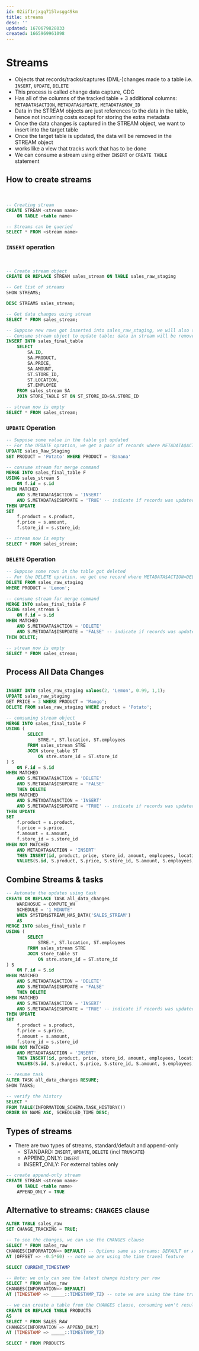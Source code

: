 ```yaml
---
id: 02iif1rjxgq715lvsgg49km
title: streams
desc: ''
updated: 1670679828033
created: 1665969961098
---
```


# Streams #
- Objects that records/tracks/captures (DML-)changes made to a table i.e. `INSERT`, `UPDATE`, `DELETE`
- This process is called change data capture, CDC
- Has all of the columns of the tracked table + 3 additional columns: `METADATA$ACTION`, `METADATA$UPDATE`, `METADATA$ROW_ID`
- Data in the STREAM objects are just references to the data in the table, hence not incurring costs except for storing the extra metadata
- Once the data changes is captured in the STREAM object, we want to insert into the target table
- Once the target table is updated, the data will be removed in the STREAM object
- works like a view that tracks work that has to be done
- We can consume a stream using either `INSERT` or `CREATE TABLE` statement

## How to create streams ##
<br/>

```SQL
-- Creating stream
CREATE STREAM <stream name>
    ON TABLE <table name>

-- Streams can be queried
SELECT * FROM <stream name>    
```

### **`INSERT`** operation ## 

<br/>

```sql
-- Create stream object
CREATE OR REPLACE STREAM sales_stream ON TABLE sales_raw_staging

-- Get list of streams
SHOW STREAMS;

DESC STREAMS sales_stream;

-- Get data changes using stream
SELECT * FROM sales_stream;

-- Suppose new rows got inserted into sales_raw_staging, we will also see the new rows in the stream object
-- Consume stream object to update table; data in stream will be removed
INSERT INTO sales_final_table
    SELECT
        SA.ID,
        SA.PRODUCT,
        SA.PRICE,
        SA.AMOUNT,
        ST.STORE_ID,
        ST.LOCATION,
        ST.EMPLOYEE
    FROM sales_stream SA
    JOIN STORE_TABLE ST ON ST_STORE_ID=SA.STORE_ID

-- stream now is empty
SELECT * FROM sales_stream;

```

### **`UPDATE`** Operation ##

```sql
-- Suppose some value in the table got updated
-- For the UPDATE opration, we get a pair of records where METADATA$ACTION=DELETE and METADATA$ACTION=INSERT
UPDATE sales_Raw_Staging
SET PRODUCT = 'Potato' WHERE PRODUCT = 'Banana'

-- consume stream for merge command
MERGE INTO sales_final_table F
USING sales_stream S 
    ON f.id = s.id
WHEN MATCHED
    AND S.METADATA$ACTION = 'INSERT'
    AND S.METADATA$ISUPDATE = 'TRUE' -- indicate if records was updated
THEN UPDATE
SET 
    f.product = s.product,
    f.price = s.amount,
    f.store_id = s.store_id;

-- stream now is empty
SELECT * FROM sales_stream;
```
### **`DELETE`** Operation ##

```sql
-- Suppose some rows in the table got deleted
-- For the DELETE opration, we get one record where METADATA$ACTION=DELETE, METADATA$ISUPDATE=FAlSE
DELETE FROM sales_raw_staging
WHERE PRODUCT = 'Lemon';

-- consume stream for merge command
MERGE INTO sales_final_table F
USING sales_stream S 
    ON f.id = s.id
WHEN MATCHED
    AND S.METADATA$ACTION = 'DELETE'
    AND S.METADATA$ISUPDATE = 'FALSE' -- indicate if records was updated
THEN DELETE;

-- stream now is empty
SELECT * FROM sales_stream;
```

## Process All Data Changes ## 

```sql

INSERT INTO sales_raw_staging values(2, 'Lemon', 0.99, 1,1);
UPDATE sales_raw_staging
GET PRICE = 3 WHERE PRODUCT = 'Mango';
DELETE FROM sales_raw_staging WHERE product = 'Potato';

-- comsuming stream object
MERGE INTO sales_final_table F
USING (
        SELECT
            STRE.*, ST.location, ST.employees
        FROM sales_stream STRE
        JOIN store_table ST
            ON stre.store_id = ST.store_id
) S
    ON F.id = S.id
WHEN MATCHED
    AND S.METADATA$ACTION = 'DELETE'
    AND S.METADATA$ISUPDATE = 'FALSE'
    THEN DELETE
WHEN MATCHED
    AND S.METADATA$ACTION = 'INSERT'
    AND S.METADATA$ISUPDATE = 'TRUE' -- indicate if records was updated
THEN UPDATE
SET 
    f.product = s.product,
    f.price = s.price,
    f.amount = s.amount,
    f.store_id = s.store_id
WHEN NOT MATCHED
    AND METADATA$ACTION = 'INSERT'
    THEN INSERT(id, product, price, store_id, amount, employees, location)
    VALUES(S.id, S.product, S.price, S.store_id, S.amount, S.employees, S.location)    ;
```

## Combine Streams & tasks ##

```sql
-- Automate the updates using task
CREATE OR REPLACE TASK all_data_changes
    WAREHOSUE = COMPUTE_WH
    SCHEDULE = '1 MINUTE'
    WHEN SYSTEM$STREAM_HAS_DATA('SALES_STREAM')
    AS
MERGE INTO sales_final_table F
USING (
        SELECT
            STRE.*, ST.location, ST.employees
        FROM sales_stream STRE
        JOIN store_table ST
            ON stre.store_id = ST.store_id
) S
    ON F.id = S.id
WHEN MATCHED
    AND S.METADATA$ACTION = 'DELETE'
    AND S.METADATA$ISUPDATE = 'FALSE'
    THEN DELETE
WHEN MATCHED
    AND S.METADATA$ACTION = 'INSERT'
    AND S.METADATA$ISUPDATE = 'TRUE' -- indicate if records was updated
THEN UPDATE
SET 
    f.product = s.product,
    f.price = s.price,
    f.amount = s.amount,
    f.store_id = s.store_id
WHEN NOT MATCHED
    AND METADATA$ACTION = 'INSERT'
    THEN INSERT(id, product, price, store_id, amount, employees, location)
    VALUES(S.id, S.product, S.price, S.store_id, S.amount, S.employees, S.location)    ;

-- resume task
ALTER TASK all_data_changes RESUME;
SHOW TASKS;

-- verify the history
SELECT *
FROM TABLE(INFORMATION_SCHEMA.TASK_HISTORY())
ORDER BY NAME ASC, SCHEDULED_TIME DESC;
```

## Types of streams ##
- There are two types of streams, standard/default and append-only
    - STANDARD: `INSERT`, `UPDATE`, `DELETE` (incl `TRUNCATE`)
    - APPEND_ONLY: `INSERT`
    - INSERT_ONLY: For external tables only


```sql
-- create append-only stream
CREATE STREAM <stream name>
    ON TABLE <table name>
    APPEND_ONLY = TRUE
```

## Alternative to streams: `CHANGES` clause ## 

```sql
ALTER TABLE sales_raw
SET CHANGE_TRACKING = TRUE;

-- To see the changes, we can use the CHANGES clause
SELECT * FROM sales_raw
CHANGES(INFORMATION=> DEFAULT) -- Options same as streams: DEFAULT or APPEND-ONLY
AT (OFFSET => -0.5*60) -- note we are using the time travel feature

SELECT CURRENT_TIMESTAMP

-- Note: we only can see the latest change history per row
SELECT * FROM sales_raw
CHANGES(INFORMATION=> DEFAULT)
AT (TIMESTAMP => _____::TIMESTAMP_TZ) -- note we are using the time travel feature

-- we can create a table from the CHANGES clause, consuming won't result in an empty table unlike STREAMS
CREATE OR REPLACE TABLE PRODUCTS
AS
SELECT * FROM SALES_RAW
CHANGES(INFORMATION => APPEND_ONLY)
AT (TIMESTAMP => _____::TIMESTAMP_TZ) 

SELECT * FROM PRODUCTS

```